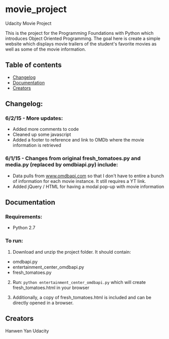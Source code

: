 # movie_project
Udacity Movie Project

This is the project for the Programming Foundations with Python which introduces Object Oriented Programming. The goal here is create a simple website which displays movie trailers of the student's favorite movies as well as some of the movie information.

## Table of contents

- [Changelog](#changelog)
- [Documentation](#documentation)
- [Creators](#creators)

## Changelog:

### 6/2/15 - More updates:
* Added more comments to code
* Cleaned up some javascript
* Added a footer to reference and link to OMDb where the movie information is retrieved

### 6/1/15 - Changes from original fresh_tomatoes.py and media.py (replaced by omdbiapi.py) include: 
* Data pulls from www.omdbapi.com so that I don't have to entire a bunch of information for each movie instance. It still requires a YT link.
* Added jQuery / HTML for having a modal pop-up with movie information

## Documentation

### Requirements:

- Python 2.7


### To run:

1. Download and unzip the project folder. It should contain:

* omdbapi.py
* entertainment_center_omdbapi.py
* fresh_tomatoes.py

2. Run: `python entertainment_center_omdbapi.py` which will create fresh_tomatoes.html in your browser

3. Additionally, a copy of fresh_tomatoes.html is included and can be directly opened in a browser.

## Creators
Hanwen Yan
Udacity